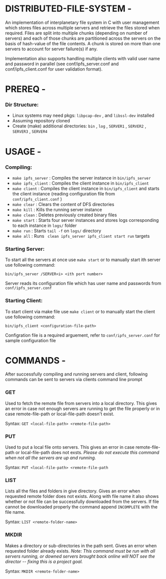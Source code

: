 # DISTRIBUTED-FILE-SYSTEM -

An implementation of interplanetary file system in C with user management which stores files across multiple servers and retrieve the files stored when required. Files are split into multiple chunks (depending on number of servers) and each of those chunks are partitioned across the servers on the basis of hash-value of the file contents. A chunk is stored on more than one servers to account for server failure(s) if any.

Implementation also supports handling multiple clients with valid user name and password in parallel (see conf/ipfs_server.conf and conf/ipfs_client.conf for user validation format).

# PREREQ -

### Dir Structure:

* Linux systems may need pkgs: `libpcap-dev` , and `libssl-dev` installed
* Assuming repository cloned
* Create (make) additional directories: `bin` , `log` , `SERVER1` , `SERVER2` , `SERVER3` , `SERVER4` 

# USAGE -

### Compiling:

  + `make ipfs_server` : Compiles the server instance in `bin/ipfs_server` 
  + `make ipfs_client` : Compiles the client instance in `bin/ipfs_client` 
  + `make client` : Compiles the client instance in `bin/ipfs_client` and starts the client instance (reading configuration file from `conf/ipfs_client.conf` )
  + `make clear` : Clears the content of DFS directories
  + `make kill` : Kills the running server instance
  + `make clean` : Deletes previously created binary files
  + `make start` : Starts four server instances and stores logs corresponding to each instance in `logs/` folder
  + `make run` : Starts `tail -f` on `logs/` directory
  + `make all` : Runs ` clean ipfs_server ipfs_client start run` targets

### Starting Server:

  To start all the servers at once use `make start` or to manually start ith server use following command:

`bin/ipfs_server /SERVER<i> <ith port number>` 

  Server reads its configuration file which has user name and passwords from `conf/ipfs_server.conf` 

### Starting Client:

  To start client via make file use `make client` or to manually start the client use following command:

`bin/ipfs_client <configuration-file-path>` 

  Configration file is a required arguement, refer to `conf/ipfs_server.conf` for sample configuration file

# COMMANDS -

After successfully compiling and running servers and client, following commands can be sent to servers via clients command line prompt

### GET

Used to fetch the remote file from servers into a local directory. This gives an error in case not enough servers are running to get the file properly or in case remote-file-path or local-file-path doesn't exist.

Syntax: `GET <local-file-path> <remote-file-path>` 

### PUT

Used to put a local file onto servers. This gives an error in case remote-file-path or local-file-path does not exsts. _Please do not execute this command when not all the servers are up and running._

Syntax: `PUT <local-file-path> <remote-file-path` 

### LIST

Lists all the files and folders in give directory. Gives an error when requested remote folder does not exists. Along with file name it also shows whether or not file can be successfully downloaded from the servers. If file cannot be downloaded properly the command append `INCOMPLETE` with the file name.

Syntax: `LIST <remote-folder-name>` 

### MKDIR

Makes a directory or sub-directories in the path sent. Gives an error when requested folder already exists. _Note: This command must be run with all servers running, or downed servers brought back online will NOT see the director -- fixing this is a project goal._

Syntax: `MKDIR <remote-folder-name>` 
